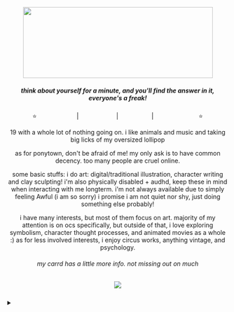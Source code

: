 <p align="center">
<a title=":3 my art" href=https://open.spotify.com/album/3KpYyDP8q8sUBxatHaYEsP?si=Dk_MmskkR9OiDZgGgahQEA><img src="https://file.garden/Zdu77rwq23DtX9qX/chelsea" width="433" height="162"></a>
<p align="center">
  <h5 align="center">
 
<i>think about yourself for a minute, and you'll find the answer in it, everyone's a freak!</i>
</p>

</h5>
<p align="center">
⭐<a title="instagram" href=https://www.instagram.com/no.joki/><img src="https://file.garden/Zdu77rwq23DtX9qX/insta.png" width="87" height="11"/></a> | <a title="toyhouse" href=https://toyhou.se/nojoki><img src="https://file.garden/Zdu77rwq23DtX9qX/toyhouse2.png" width="78" height="11"/></a> | <a title="twitter" href=https://x.com/no_joki><img src="https://file.garden/Zdu77rwq23DtX9qX/twitter.png" width="68" height="11"/></a> | <a title="deviantart" href=https://www.deviantart.com/nojoki><img src="https://file.garden/Zdu77rwq23DtX9qX/deviantart.png" width="99" height="11"/></a>⭐
<p align="center">
  19 with a whole lot of nothing going on. i like animals and music and taking big licks of my oversized lollipop
</p>
<p align="center">
  as for ponytown, don't be afraid of me! my only ask is to have common decency. too many people are cruel online.
</p>
<p align="center">
  some basic stuffs: i do art: digital/traditional illustration, character writing and clay sculpting! i'm also physically disabled + audhd, keep these in mind when interacting with me longterm. i'm not always available due to simply feeling Awful (i am so sorry) i promise i am not quiet nor shy, just doing something else probably!
</p>
<p align="center">
  i have many interests, but most of them focus on art. majority of my attention is on ocs specifically, but outside of that, i love exploring symbolism, character thought processes, and animated movies as a whole :) as for less involved interests, i enjoy circus works, anything vintage, and psychology.
  </p>
 <h6 align="center">
  my carrd has a little more info. not missing out on much
</p>
</h5>


<h5 align="center">
 
![](https://komarev.com/ghpvc/?username=no-jokie&color=orange)

</h5>
<p align="center"><details>
<summary></summary>
<p align="center">
<a title="not true" href=https://file.garden/Zdu77rwq23DtX9qX/homo><img src="https://file.garden/Zdu77rwq23DtX9qX/homo" width="402" height="202"></a>
<p align="center">
  <p align="center">
<a title="It was an expensive mistake. It was an expensive mistake. My horse broke his back to get me here. I have his blood on my hands for no reason. But what was I supposed to do? How was I supposed to know how to use a tube amp? How was I supposed to know how to drive a van? How was I supposed to know how to ride a bike without hurting myself? How was I supposed to know how to make dinner for myself? How was I supposed to know how to hold a job? How was I supposed to remember to grab my backpack after I set it down to play basketball? And how was I supposed to know how to not get drunk every Thursday, Friday, Saturday, and why not Sunday? (How was I supposed to know how to steer this ship?) How was I supposed to know how to steer this ship? How the hell was I supposed to steer this ship? It was an expensive mistake. You can't say you're sorry and it's over. I was given a body that is falling apart. My house is falling apart. And I was given a mind that can't control itself. (And what about the pain I'm in right now?) And I was given a ship that can't steer itself. (And what about a vacation?) And what about a vacation to feel good? My horse broke his back and left me here. How was I supposed to know? And God won't forgive me. And you won't forgive me. Not unless I open up my heart. And how am I supposed to do that? When I go to this same room every night? And sleep in the same bed every night? The same fucking bed. Red comforter with the white stripes, and the yellow ceiling light that makes me feel like I'm dying. This sea is too familiar. How many nights have I drowned here? How many times have I drowned? (How many times have I drowned?)" href=https://file.garden/Zdu77rwq23DtX9qX/wrapped2.png><img src="https://file.garden/Zdu77rwq23DtX9qX/wrapped2.png" width="432" height="604></a>
<p align="center">
</details>
